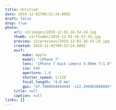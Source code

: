 ```yaml
---
title: Untitled
date: 2019-12-02T00:52:24.000Z
draft: false
drop: true
photo:
    url: s3/images/2019-12-01-16-52-24.jpg
    thumb: s3/thumbs/2019-12-01-16-52-24.jpg
    preview: s3/previews/2019-12-01-16-52-24.jpg
    created: 2019-12-02T00:52:24.000Z
    exif:
        make: Apple
        model: "iPhone 7"
        lens: "iPhone 7 back camera 3.99mm f/1.8"
        iso: 640
        aperture: 1.8
        shutter_speed: 1/120
        focal_length: "4.0 mm"
        gps: "47.7600694444444 -122.204063888889"
    title: null
    caption: null
links: []
---
```


